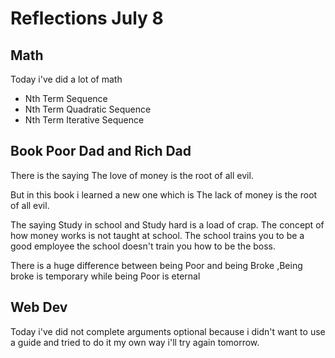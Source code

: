 # Reflections July 8

## Math

Today i've did a lot of math
- Nth Term Sequence
- Nth Term Quadratic Sequence
- Nth Term Iterative Sequence
 
## Book Poor Dad and Rich Dad

There is the saying The love of money is the root of all evil. 

But in this book i learned a new one which is The lack of money is the root of all evil.

The saying Study in school and Study hard is a load of crap. The concept of how money works is not taught at school. The school trains you to be a good employee the school doesn't train you how to be the boss.

There is a huge difference between being Poor and being Broke ,Being broke is temporary while being Poor is eternal

## Web Dev

Today i've did not complete arguments optional because i didn't want to use a guide and tried to do it my own way i'll try again tomorrow.